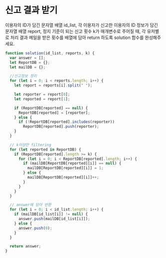 # 신고 결과 받기

이용자의 ID가 담긴 문자열 배열 id_list, 각 이용자가 신고한 이용자의 ID 정보가 담긴 문자열 배열 report, 정지 기준이 되는 신고 횟수 k가 매개변수로 주어질 때, 각 유저별로 처리 결과 메일을 받은 횟수를 배열에 담아 return 하도록 solution 함수를 완성해주세요.

```javascript
function solution(id_list, reports, k) {
  var answer = [];
  let ReportDB = {};
  let mailDB = {};

  //신고정보 정리
  for (let i = 0; i < reports.length; i++) {
    let report = reports[i].split(" ");

    let reporter = report[0];
    let reported = report[1];

    if (ReportDB[reported] == null) {
      ReportDB[reported] = [reporter];
    } else {
      if (!ReportDB[reported].includes(reporter))
        ReportDB[reported].push(reporter);
    }
  }

  // k이상만 filtering
  for (let reported in ReportDB) {
    if (ReportDB[reported].length >= k) {
      for (let i = 0; i < ReportDB[reported].length; i++) {
        if (mailDB[ReportDB[reported][i]] == null) {
          mailDB[ReportDB[reported][i]] = 1;
        } else {
          mailDB[ReportDB[reported][i]]++;
        }
      }
    }
  }

  // answer에 담아 반환
  for (let i = 0; i < id_list.length; i++) {
    if (mailDB[id_list[i]] != null) {
      answer.push(mailDB[id_list[i]]);
    } else {
      answer.push(0);
    }
  }

  return answer;
}
```
